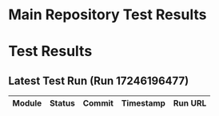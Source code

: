 # Main Repository Test Results

# Test Results

## Latest Test Run (Run 17246196477)

| Module | Status | Commit | Timestamp | Run URL |
|--------|--------|--------|-----------|---------|
